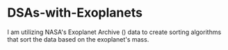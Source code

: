 # DSAs-with-Exoplanets
I am utilizing NASA's Exoplanet Archive () data to create sorting algorithms that sort the data based on the exoplanet's mass.
